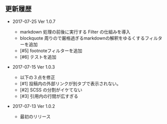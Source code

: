 更新履歴
--------

* 2017-07-25 Ver 1.0.7
  * markdown 処理の前後に実行する Filter の仕組みを導入
  * blockquote 周りので厳格過ぎるmarkdownの解釈をゆるくするフィルターを追加
  * [#5] footnoteフィルターを追加
  * [#6] テストを追加

* 2017-07-15 Ver 1.0.3
  * 以下の３点を修正
  * [#1] 投稿内の外部リンクが別タブで表示されない。
  * [#2] SCSS の分割がイケてない
  * [#3] 引用内の行間が広すぎる

* 2017-07-13 Ver 1.0.2
  * 最初のリリース

